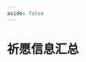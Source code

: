 ```yaml
---
aside: false
---
```

# 祈愿信息汇总

<GenshinWishInfo />

<script setup>
import GenshinWishInfo from "../.vitepress/components/genshin/WishInfo.vue";
</script>
